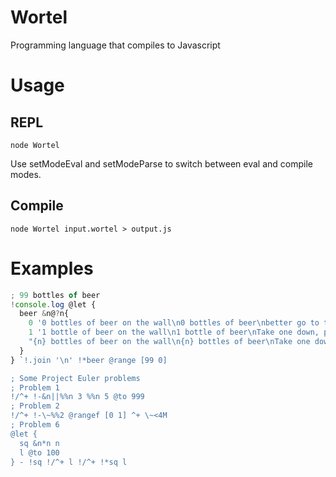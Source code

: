 Wortel
======

Programming language that compiles to Javascript

# Usage
## REPL
```
node Wortel
```
Use setModeEval and setModeParse to switch between eval and compile modes.
## Compile
```
node Wortel input.wortel > output.js
```

# Examples
```javascript
; 99 bottles of beer
!console.log @let {
  beer &n@?n{
    0 '0 bottles of beer on the wall\n0 bottles of beer\nbetter go to the store and buy some more.'
    1 '1 bottle of beer on the wall\n1 bottle of beer\nTake one down, pass it around'
    "{n} bottles of beer on the wall\n{n} bottles of beer\nTake one down, pass it around"
  }
} `!.join '\n' !*beer @range [99 0]

; Some Project Euler problems
; Problem 1
!/^+ !-&n||%%n 3 %%n 5 @to 999
; Problem 2
!/^+ !-\~%%2 @rangef [0 1] ^+ \~<4M
; Problem 6
@let {
  sq &n*n n
  l @to 100
} - !sq !/^+ l !/^+ !*sq l
```
